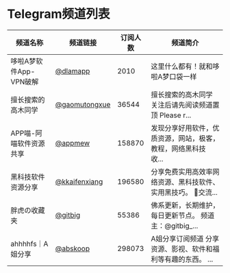 # Telegram频道列表

| 频道名称 | 频道链接 | 订阅人数 | 频道简介 |
|----------|----------|----------|----------|
| 哆啦A梦软件App-VPN破解 | [@dlamapp](https://t.me/dlamapp) | 2010 | 这里什么都有！就和哆啦A梦口袋一样  |
| 擅长搜索的高木同学 | [@gaomutongxue](https://t.me/gaomutongxue) | 36544 | 擅长搜索的高木同学 关注后请先阅读频道置顶 Please r... |
| APP喵-阿喵软件资源共享 | [@appmew](https://t.me/appmew) | 158870 | 发现分享好用软件，优质资源，网站，极客，教程，网络黑科技 收... |
| 黑科技软件资源分享 | [@kkaifenxiang](https://t.me/kkaifenxiang) | 196580 | 分享免费实用高效率网络资源、黑科技软件、实用黑技巧。 👥交流... |
| 胖虎の收藏夹 | [@gitbig](https://t.me/gitbig) | 55386 | 佛系更新，长期维护，每日更新节点。 频道主：@gitbig_... |
| ahhhhfs｜A姐分享 | [@abskoop](https://t.me/abskoop) | 298073 | A姐分享订阅频道 分享资源、影视、软件和福利等有趣的东西。 ... |
